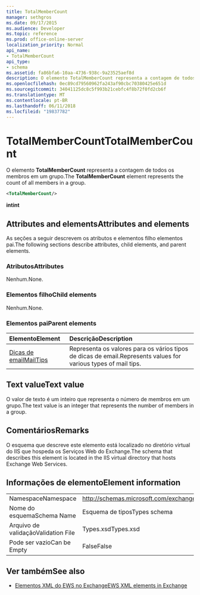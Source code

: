 ```yaml
---
title: TotalMemberCount
manager: sethgros
ms.date: 09/17/2015
ms.audience: Developer
ms.topic: reference
ms.prod: office-online-server
localization_priority: Normal
api_name:
- TotalMemberCount
api_type:
- schema
ms.assetid: fa86bfa6-10aa-4736-938c-9a23525aef8d
description: O elemento TotalMemberCount representa a contagem de todos os membros em um grupo.
ms.openlocfilehash: 0ec89cd79560962fa243af90cbc70380425e651d
ms.sourcegitcommit: 34041125dc8c5f993b21cebfc4f8b72f0fd2cb6f
ms.translationtype: MT
ms.contentlocale: pt-BR
ms.lasthandoff: 06/11/2018
ms.locfileid: "19837782"
---
```

# <a name="totalmembercount"></a><span data-ttu-id="82311-103">TotalMemberCount</span><span class="sxs-lookup"><span data-stu-id="82311-103">TotalMemberCount</span></span>

<span data-ttu-id="82311-104">O elemento **TotalMemberCount** representa a contagem de todos os membros em um grupo.</span><span class="sxs-lookup"><span data-stu-id="82311-104">The **TotalMemberCount** element represents the count of all members in a group.</span></span> 
  
```XML
<TotalMemberCount/>
```

 <span data-ttu-id="82311-105">**int**</span><span class="sxs-lookup"><span data-stu-id="82311-105">**int**</span></span>
## <a name="attributes-and-elements"></a><span data-ttu-id="82311-106">Attributes and elements</span><span class="sxs-lookup"><span data-stu-id="82311-106">Attributes and elements</span></span>

<span data-ttu-id="82311-107">As seções a seguir descrevem os atributos e elementos filho elementos pai.</span><span class="sxs-lookup"><span data-stu-id="82311-107">The following sections describe attributes, child elements, and parent elements.</span></span>
  
### <a name="attributes"></a><span data-ttu-id="82311-108">Atributos</span><span class="sxs-lookup"><span data-stu-id="82311-108">Attributes</span></span>

<span data-ttu-id="82311-109">Nenhum.</span><span class="sxs-lookup"><span data-stu-id="82311-109">None.</span></span>
  
### <a name="child-elements"></a><span data-ttu-id="82311-110">Elementos filho</span><span class="sxs-lookup"><span data-stu-id="82311-110">Child elements</span></span>

<span data-ttu-id="82311-111">Nenhum.</span><span class="sxs-lookup"><span data-stu-id="82311-111">None.</span></span>
  
### <a name="parent-elements"></a><span data-ttu-id="82311-112">Elementos pai</span><span class="sxs-lookup"><span data-stu-id="82311-112">Parent elements</span></span>

|<span data-ttu-id="82311-113">**Elemento**</span><span class="sxs-lookup"><span data-stu-id="82311-113">**Element**</span></span>|<span data-ttu-id="82311-114">**Descrição**</span><span class="sxs-lookup"><span data-stu-id="82311-114">**Description**</span></span>|
|:-----|:-----|
|[<span data-ttu-id="82311-115">Dicas de email</span><span class="sxs-lookup"><span data-stu-id="82311-115">MailTips</span></span>](mailtips.md) <br/> |<span data-ttu-id="82311-116">Representa os valores para os vários tipos de dicas de email.</span><span class="sxs-lookup"><span data-stu-id="82311-116">Represents values for various types of mail tips.</span></span>  <br/> |
   
## <a name="text-value"></a><span data-ttu-id="82311-117">Text value</span><span class="sxs-lookup"><span data-stu-id="82311-117">Text value</span></span>

<span data-ttu-id="82311-118">O valor de texto é um inteiro que representa o número de membros em um grupo.</span><span class="sxs-lookup"><span data-stu-id="82311-118">The text value is an integer that represents the number of members in a group.</span></span>
  
## <a name="remarks"></a><span data-ttu-id="82311-119">Comentários</span><span class="sxs-lookup"><span data-stu-id="82311-119">Remarks</span></span>

<span data-ttu-id="82311-120">O esquema que descreve este elemento está localizado no diretório virtual do IIS que hospeda os Serviços Web do Exchange.</span><span class="sxs-lookup"><span data-stu-id="82311-120">The schema that describes this element is located in the IIS virtual directory that hosts Exchange Web Services.</span></span>
  
## <a name="element-information"></a><span data-ttu-id="82311-121">Informações de elemento</span><span class="sxs-lookup"><span data-stu-id="82311-121">Element information</span></span>

|||
|:-----|:-----|
|<span data-ttu-id="82311-122">Namespace</span><span class="sxs-lookup"><span data-stu-id="82311-122">Namespace</span></span>  <br/> |http://schemas.microsoft.com/exchange/services/2006/types  <br/> |
|<span data-ttu-id="82311-123">Nome do esquema</span><span class="sxs-lookup"><span data-stu-id="82311-123">Schema Name</span></span>  <br/> |<span data-ttu-id="82311-124">Esquema de tipos</span><span class="sxs-lookup"><span data-stu-id="82311-124">Types schema</span></span>  <br/> |
|<span data-ttu-id="82311-125">Arquivo de validação</span><span class="sxs-lookup"><span data-stu-id="82311-125">Validation File</span></span>  <br/> |<span data-ttu-id="82311-126">Types.xsd</span><span class="sxs-lookup"><span data-stu-id="82311-126">Types.xsd</span></span>  <br/> |
|<span data-ttu-id="82311-127">Pode ser vazio</span><span class="sxs-lookup"><span data-stu-id="82311-127">Can be Empty</span></span>  <br/> |<span data-ttu-id="82311-128">False</span><span class="sxs-lookup"><span data-stu-id="82311-128">False</span></span>  <br/> |
   
## <a name="see-also"></a><span data-ttu-id="82311-129">Ver também</span><span class="sxs-lookup"><span data-stu-id="82311-129">See also</span></span>



- [<span data-ttu-id="82311-130">Elementos XML do EWS no Exchange</span><span class="sxs-lookup"><span data-stu-id="82311-130">EWS XML elements in Exchange</span></span>](ews-xml-elements-in-exchange.md)

